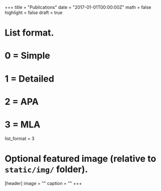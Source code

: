 +++
title = "Publications"
date = "2017-01-01T00:00:00Z"
math = false
highlight = false
draft = true

# List format.
#   0 = Simple
#   1 = Detailed
#   2 = APA
#   3 = MLA
list_format = 3

# Optional featured image (relative to `static/img/` folder).
[header]
image = ""
caption = ""
+++
